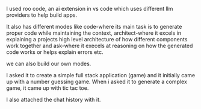 I used roo code, an ai extension in vs code which uses different llm providers to help build apps. 

It also has different modes like 
code-where its main task is to generate proper code while maintaining the context,
architect-where it excels in explaining a projects high level architecture of how different components work together and 
ask-where it execels at reasoning on how the generated code works or helps explain errors etc. 


we can also build our own modes. 

I asked it to create a simple full stack application (game) and it initially came up with a number guessing game. When i asked it to generate a complex game, it came up with tic tac toe.

I also attached the chat history with it.
